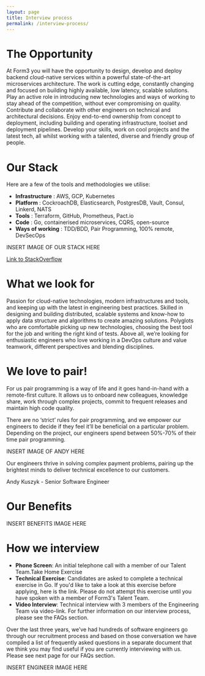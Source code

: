 ```yaml
---
layout: page
title: Interview process
permalink: /interview-process/
---
```


# The Opportunity 

At Form3 you will have the opportunity to design, develop and deploy backend cloud-native services within a powerful state-of-the-art microservices architecture. The work is cutting edge, constantly changing and focused on building highly available, low latency, scalable solutions. Play an active role in introducing new technologies and ways of working to stay ahead of the competition, without ever compromising on quality. Contribute and collaborate with other engineers on technical and architectural decisions. Enjoy end-to-end ownership from concept to deployment, including building and operating infrastructure, toolset and deployment pipelines. Develop your skills, work on cool projects and the latest tech, all whilst working with a talented, diverse and friendly group of people.

# Our Stack
 
 Here are a few of the tools and methodologies we utilise:

- **Infrastructure** : AWS, GCP, Kubernetes
- **Platform** : CockroachDB, Elasticsearch, PostgresDB, Vault, Consul, Linkerd, NATS
- **Tools** : Terraform, GitHub, Prometheus, Pact.io
- **Code** : Go, containerised microservices, CQRS, open-source
- **Ways of working** : TDD/BDD, Pair Programming, 100% remote, DevSecOps

INSERT IMAGE OF OUR STACK HERE

[Link to StackOverflow](https://stackoverflow.com/jobs/companies/form3-financial-cloud)


# What we look for

Passion for cloud-native technologies, modern infrastructures and tools, and keeping up with the latest in engineering best practices. Skilled in designing and building distributed, scalable systems and know-how to apply data structure and algorithms to create amazing solutions. Polyglots who are comfortable picking up new technologies, choosing the best tool for the job and writing the right kind of tests. Above all, we’re looking for enthusiastic engineers who love working in a DevOps culture and value teamwork, different perspectives and blending disciplines.

# We love to pair!

For us pair programming is a way of life and it goes hand-in-hand with a remote-first culture. It allows us to onboard new colleagues, knowledge share, work through complex projects, commit to frequent releases and maintain high code quality.

There are no ‘strict’ rules for pair programming, and we empower our engineers to decide if they feel it’ll be beneficial on a particular problem. Depending on the project, our engineers spend between 50%-70% of their time pair programming.

INSERT IMAGE OF ANDY HERE 

Our engineers thrive in solving complex payment problems, pairing up the brightest minds to deliver technical excellence to our customers.

Andy Kuszyk - Senior Software Engineer

# Our Benefits

INSERT BENEFITS IMAGE HERE

# How we interview

- **Phone Screen**: An initial telephone call with a member of our Talent Team.Take Home Exercise
- **Technical Exercise**: Candidates are asked to complete a technical exercise in Go. If you'd like to take a look at this exercise before applying, here is the link. Please do not attempt this exercise until you have spoken with a member of Form3's Talent Team.
- **Video Interview**: Technical interview with 3 members of the Engineering Team via video-link. For further information on our interview process, please see the FAQs section. 

Over the last three years, we’ve had hundreds of software engineers go through our recruitment process and based on those conversation we have compiled a list of frequently asked questions in a separate document that we think you may find useful if you are currently interviewing with us. Please see next page for our FAQs section.

INSERT ENGINEER IMAGE HERE